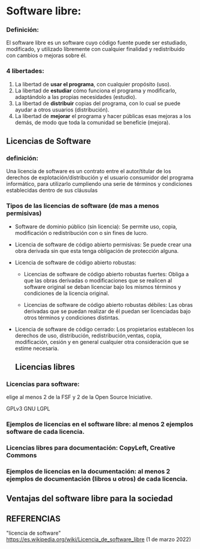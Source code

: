 # Software libre: 
   
### Definición:

El software libre es un software cuyo código fuente puede ser estudiado, modificado, y utilizado libremente con cualquier finalidad y redistribuido con cambios o mejoras sobre él.

### 4 libertades: 

1. 	La libertad de **usar el programa**, con cualquier propósito (uso).
2. 	La libertad de **estudiar** cómo funciona el programa y modificarlo, adaptándolo a las propias necesidades (estudio).
3. 	La libertad de **distribuir** copias del programa, con lo cual se puede ayudar a otros usuarios (distribución).
4. 	La libertad de **mejorar** el programa y hacer públicas esas mejoras a los demás, de modo que toda la comunidad se beneficie (mejora). 

## Licencias de Software
      
 ### definición:
 
 Una licencia de software es un contrato entre el autor/titular de los derechos de explotación/distribución y el usuario consumidor del programa informático, para utilizarlo cumpliendo una serie de términos y condiciones establecidas dentro de sus cláusulas
        
 ### Tipos de las licencias de software (de mas a menos permisivas)
 
* Software de dominio público (sin licencia): Se permite uso, copia, modificación o redistribución con o sin fines de lucro. 

* Licencia de software de código abierto permisivas: Se puede crear una obra derivada sin que esta tenga obligación de protección alguna. 

* Licencia de software de código abierto robustas:

   - Licencias de software de código abierto robustas fuertes: Obliga a que las obras derivadas o modificaciones que se realicen al software original se deban licenciar bajo los mismos términos y condiciones de la licencia original. 
   
   - Licencias de software de código abierto robustas débiles: Las obras derivadas que se puedan realizar de él puedan ser licenciadas bajo otros términos y condiciones distintas.

* Licencia de software de código cerrado: Los propietarios establecen los derechos de uso, distribución, redistribución,ventas, copia, modificación, cesión y en general cualquier otra consideración que se estime necesaria. 
 
  ## Licencias libres
       
### Licencias para software: 

elige al menos 2 de la FSF y 2 de la Open Source Iniciative.

GPLv3 
GNU LGPL

### Ejemplos de licencias en el software libre: al menos 2 ejemplos software de cada licencia.
###  Licencias libres para documentación: CopyLeft, Creative Commons
### Ejemplos de licencias en la documentación: al menos 2 ejemplos de documentación (libros u otros) de cada licencia.
## Ventajas del software libre para la sociedad

## REFERENCIAS

"licencia de software" https://es.wikipedia.org/wiki/Licencia_de_software_libre (1 de marzo 2022)

